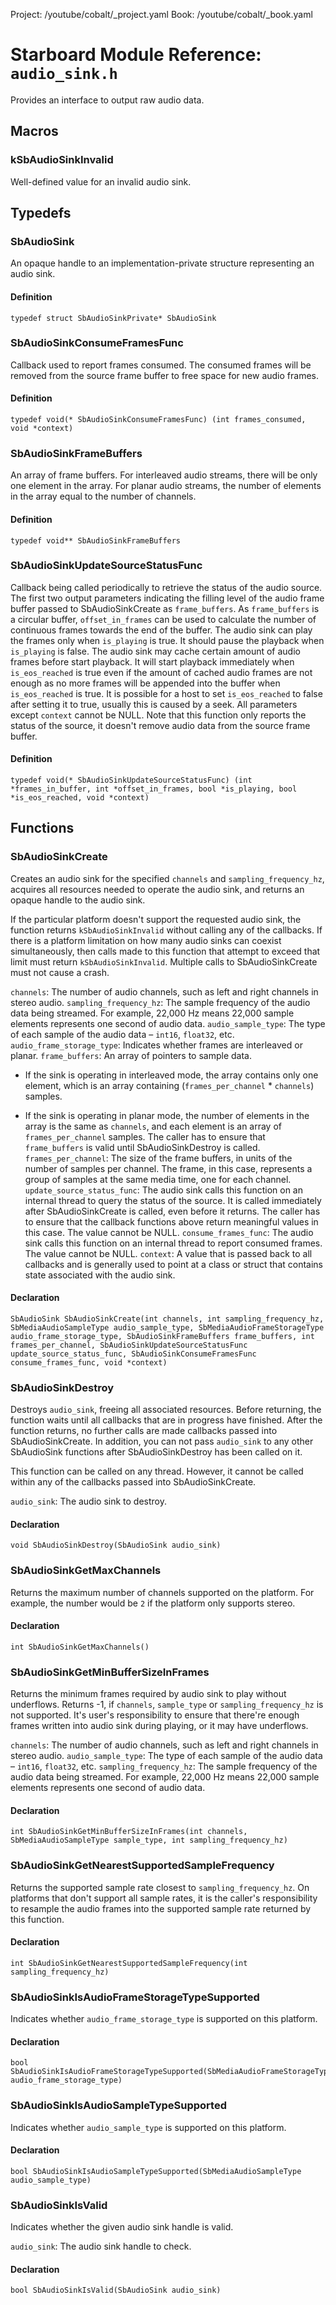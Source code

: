 Project: /youtube/cobalt/_project.yaml
Book: /youtube/cobalt/_book.yaml

# Starboard Module Reference: `audio_sink.h`

Provides an interface to output raw audio data.

## Macros

### kSbAudioSinkInvalid

Well-defined value for an invalid audio sink.

## Typedefs

### SbAudioSink

An opaque handle to an implementation-private structure representing an audio
sink.

#### Definition

```
typedef struct SbAudioSinkPrivate* SbAudioSink
```

### SbAudioSinkConsumeFramesFunc

Callback used to report frames consumed. The consumed frames will be removed
from the source frame buffer to free space for new audio frames.

#### Definition

```
typedef void(* SbAudioSinkConsumeFramesFunc) (int frames_consumed, void *context)
```

### SbAudioSinkFrameBuffers

An array of frame buffers. For interleaved audio streams, there will be only one
element in the array. For planar audio streams, the number of elements in the
array equal to the number of channels.

#### Definition

```
typedef void** SbAudioSinkFrameBuffers
```

### SbAudioSinkUpdateSourceStatusFunc

Callback being called periodically to retrieve the status of the audio source.
The first two output parameters indicating the filling level of the audio frame
buffer passed to SbAudioSinkCreate as `frame_buffers`. As `frame_buffers` is a
circular buffer, `offset_in_frames` can be used to calculate the number of
continuous frames towards the end of the buffer. The audio sink can play the
frames only when `is_playing` is true. It should pause the playback when
`is_playing` is false. The audio sink may cache certain amount of audio frames
before start playback. It will start playback immediately when `is_eos_reached`
is true even if the amount of cached audio frames are not enough as no more
frames will be appended into the buffer when `is_eos_reached` is true. It is
possible for a host to set `is_eos_reached` to false after setting it to true,
usually this is caused by a seek. All parameters except `context` cannot be
NULL. Note that this function only reports the status of the source, it doesn't
remove audio data from the source frame buffer.

#### Definition

```
typedef void(* SbAudioSinkUpdateSourceStatusFunc) (int *frames_in_buffer, int *offset_in_frames, bool *is_playing, bool *is_eos_reached, void *context)
```

## Functions

### SbAudioSinkCreate

Creates an audio sink for the specified `channels` and `sampling_frequency_hz`,
acquires all resources needed to operate the audio sink, and returns an opaque
handle to the audio sink.

If the particular platform doesn't support the requested audio sink, the
function returns `kSbAudioSinkInvalid` without calling any of the callbacks. If
there is a platform limitation on how many audio sinks can coexist
simultaneously, then calls made to this function that attempt to exceed that
limit must return `kSbAudioSinkInvalid`. Multiple calls to SbAudioSinkCreate
must not cause a crash.

`channels`: The number of audio channels, such as left and right channels in
stereo audio. `sampling_frequency_hz`: The sample frequency of the audio data
being streamed. For example, 22,000 Hz means 22,000 sample elements represents
one second of audio data. `audio_sample_type`: The type of each sample of the
audio data – `int16`, `float32`, etc. `audio_frame_storage_type`: Indicates
whether frames are interleaved or planar. `frame_buffers`: An array of pointers
to sample data.

*   If the sink is operating in interleaved mode, the array contains only one
    element, which is an array containing (`frames_per_channel` * `channels`)
    samples.

*   If the sink is operating in planar mode, the number of elements in the array
    is the same as `channels`, and each element is an array of
    `frames_per_channel` samples. The caller has to ensure that `frame_buffers`
    is valid until SbAudioSinkDestroy is called. `frames_per_channel`: The size
    of the frame buffers, in units of the number of samples per channel. The
    frame, in this case, represents a group of samples at the same media time,
    one for each channel. `update_source_status_func`: The audio sink calls this
    function on an internal thread to query the status of the source. It is
    called immediately after SbAudioSinkCreate is called, even before it
    returns. The caller has to ensure that the callback functions above return
    meaningful values in this case. The value cannot be NULL.
    `consume_frames_func`: The audio sink calls this function on an internal
    thread to report consumed frames. The value cannot be NULL. `context`: A
    value that is passed back to all callbacks and is generally used to point at
    a class or struct that contains state associated with the audio sink.

#### Declaration

```
SbAudioSink SbAudioSinkCreate(int channels, int sampling_frequency_hz, SbMediaAudioSampleType audio_sample_type, SbMediaAudioFrameStorageType audio_frame_storage_type, SbAudioSinkFrameBuffers frame_buffers, int frames_per_channel, SbAudioSinkUpdateSourceStatusFunc update_source_status_func, SbAudioSinkConsumeFramesFunc consume_frames_func, void *context)
```

### SbAudioSinkDestroy

Destroys `audio_sink`, freeing all associated resources. Before returning, the
function waits until all callbacks that are in progress have finished. After the
function returns, no further calls are made callbacks passed into
SbAudioSinkCreate. In addition, you can not pass `audio_sink` to any other
SbAudioSink functions after SbAudioSinkDestroy has been called on it.

This function can be called on any thread. However, it cannot be called within
any of the callbacks passed into SbAudioSinkCreate.

`audio_sink`: The audio sink to destroy.

#### Declaration

```
void SbAudioSinkDestroy(SbAudioSink audio_sink)
```

### SbAudioSinkGetMaxChannels

Returns the maximum number of channels supported on the platform. For example,
the number would be `2` if the platform only supports stereo.

#### Declaration

```
int SbAudioSinkGetMaxChannels()
```

### SbAudioSinkGetMinBufferSizeInFrames

Returns the minimum frames required by audio sink to play without underflows.
Returns -1, if `channels`, `sample_type` or `sampling_frequency_hz` is not
supported. It's user's responsibility to ensure that there're enough frames
written into audio sink during playing, or it may have underflows.

`channels`: The number of audio channels, such as left and right channels in
stereo audio. `audio_sample_type`: The type of each sample of the audio data –
`int16`, `float32`, etc. `sampling_frequency_hz`: The sample frequency of the
audio data being streamed. For example, 22,000 Hz means 22,000 sample elements
represents one second of audio data.

#### Declaration

```
int SbAudioSinkGetMinBufferSizeInFrames(int channels, SbMediaAudioSampleType sample_type, int sampling_frequency_hz)
```

### SbAudioSinkGetNearestSupportedSampleFrequency

Returns the supported sample rate closest to `sampling_frequency_hz`. On
platforms that don't support all sample rates, it is the caller's responsibility
to resample the audio frames into the supported sample rate returned by this
function.

#### Declaration

```
int SbAudioSinkGetNearestSupportedSampleFrequency(int sampling_frequency_hz)
```

### SbAudioSinkIsAudioFrameStorageTypeSupported

Indicates whether `audio_frame_storage_type` is supported on this platform.

#### Declaration

```
bool SbAudioSinkIsAudioFrameStorageTypeSupported(SbMediaAudioFrameStorageType audio_frame_storage_type)
```

### SbAudioSinkIsAudioSampleTypeSupported

Indicates whether `audio_sample_type` is supported on this platform.

#### Declaration

```
bool SbAudioSinkIsAudioSampleTypeSupported(SbMediaAudioSampleType audio_sample_type)
```

### SbAudioSinkIsValid

Indicates whether the given audio sink handle is valid.

`audio_sink`: The audio sink handle to check.

#### Declaration

```
bool SbAudioSinkIsValid(SbAudioSink audio_sink)
```

